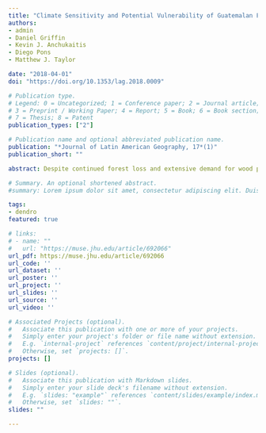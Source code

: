 ```yaml
---
title: "Climate Sensitivity and Potential Vulnerability of Guatemalan Fir (Abies guatemalensis) Forests in Totonicap\u00E1n, Guatemala"
authors:
- admin
- Daniel Griffin
- Kevin J. Anchukaitis
- Diego Pons
- Matthew J. Taylor

date: "2018-04-01"
doi: "https://doi.org/10.1353/lag.2018.0009"

# Publication type.
# Legend: 0 = Uncategorized; 1 = Conference paper; 2 = Journal article;
# 3 = Preprint / Working Paper; 4 = Report; 5 = Book; 6 = Book section;
# 7 = Thesis; 8 = Patent
publication_types: ["2"]

# Publication name and optional abbreviated publication name.
publication: "*Journal of Latin American Geography, 17*(1)"
publication_short: ""

abstract: Despite continued forest loss and extensive demand for wood products throughout Guatemala, the locally managed and protected forests of Totonicap&aacute;n remain some of the most intact within the country. Here, we study the growth rings of Guatemalan fir (Pinaceae, *Abies guatemalensis* Rehder, pinabete) at Totonicap&aacute;n to assess environmental influences on tree growth and the potential vulnerability of these forests to climate change in the western highlands. We find that late summer and dry season precipitation are critical drivers in annual ring-width variability and that tree growth responds negatively to warm sea surface temperature anomalies in the eastern tropical Pacific. Considering our results in light of future climate model projections for Central America, we suggest that these forests will become increasingly susceptible to widespread drying and higher temperatures. Such shifts could fundamentally jeopardize an endemic and endangered tree species that has traditionally been preserved by K'iche' communal governance and that is highly regarded for its ecosystem services and role in the Guatemalan economy.

# Summary. An optional shortened abstract.
#summary: Lorem ipsum dolor sit amet, consectetur adipiscing elit. Duis posuere tellus ac convallis #placerat. Proin tincidunt magna sed ex sollicitudin condimentum.

tags:
- dendro
featured: true

# links:
# - name: ""
#   url: "https://muse.jhu.edu/article/692066"
url_pdf: https://muse.jhu.edu/article/692066
url_code: ''
url_dataset: ''
url_poster: ''
url_project: ''
url_slides: ''
url_source: ''
url_video: ''

# Associated Projects (optional).
#   Associate this publication with one or more of your projects.
#   Simply enter your project's folder or file name without extension.
#   E.g. `internal-project` references `content/project/internal-project/index.md`.
#   Otherwise, set `projects: []`.
projects: []

# Slides (optional).
#   Associate this publication with Markdown slides.
#   Simply enter your slide deck's filename without extension.
#   E.g. `slides: "example"` references `content/slides/example/index.md`.
#   Otherwise, set `slides: ""`.
slides: ""

---
```

